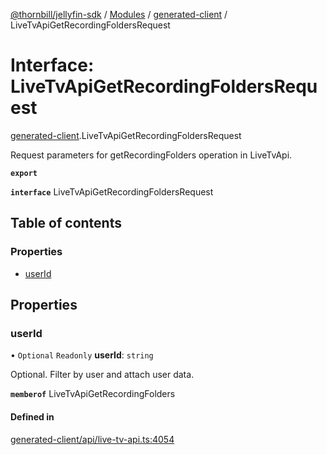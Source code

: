 [@thornbill/jellyfin-sdk](../README.md) / [Modules](../modules.md) / [generated-client](../modules/generated_client.md) / LiveTvApiGetRecordingFoldersRequest

# Interface: LiveTvApiGetRecordingFoldersRequest

[generated-client](../modules/generated_client.md).LiveTvApiGetRecordingFoldersRequest

Request parameters for getRecordingFolders operation in LiveTvApi.

**`export`**

**`interface`** LiveTvApiGetRecordingFoldersRequest

## Table of contents

### Properties

- [userId](generated_client.LiveTvApiGetRecordingFoldersRequest.md#userid)

## Properties

### userId

• `Optional` `Readonly` **userId**: `string`

Optional. Filter by user and attach user data.

**`memberof`** LiveTvApiGetRecordingFolders

#### Defined in

[generated-client/api/live-tv-api.ts:4054](https://github.com/thornbill/jellyfin-sdk-typescript/blob/029620a/src/generated-client/api/live-tv-api.ts#L4054)
